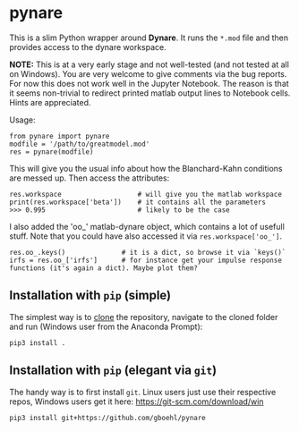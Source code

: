 # pynare

This is a slim Python wrapper around **Dynare**. It runs the `*.mod` file and then provides access to the dynare workspace.

**NOTE:** This is at a very early stage and not well-tested (and not tested at all on Windows). You are very welcome to give comments via the bug reports. For now this does not work well in the Jupyter Notebook. The reason is that it seems non-trivial to redirect printed matlab output lines to Notebook cells. Hints are appreciated.


Usage:
```
from pynare import pynare
modfile = '/path/to/greatmodel.mod'
res = pynare(modfile)
```

This will give you the usual info about how the Blanchard-Kahn conditions are messed up. Then access the attributes:
```
res.workspace                   # will give you the matlab workspace
print(res.workspace['beta'])    # it contains all the parameters
>>> 0.995                       # likely to be the case
```

I also added the 'oo_' matlab-dynare object, which contains a lot of usefull stuff. Note that you could have also accessed it via `res.workspace['oo_']`.
```
res.oo_.keys()              # it is a dict, so browse it via `keys()`
irfs = res.oo_['irfs']      # for instance get your impulse response functions (it's again a dict). Maybe plot them?
```


## Installation with `pip` (simple)

The simplest way is to [clone](https://github.com/gboehl/pynare/archive/master.zip) the repository, navigate to the cloned folder and run (Windows user from the Anaconda Prompt):
```
pip3 install .
```

## Installation with `pip` (elegant via `git`)

The handy way is to first install `git`. Linux users just use their respective repos, Windows users get it here: https://git-scm.com/download/win

```
pip3 install git+https://github.com/gboehl/pynare
```
